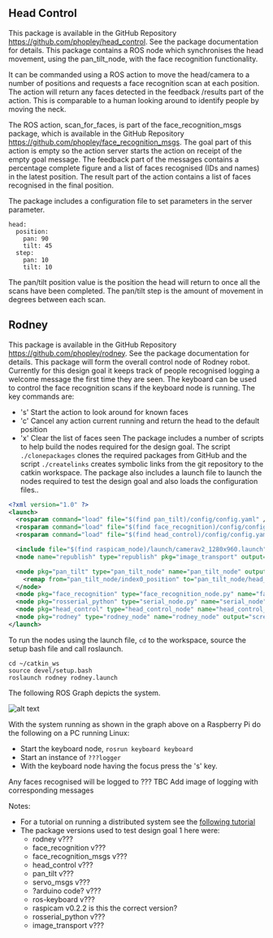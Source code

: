 ## Head Control
This package is available in the GitHub Repository https://github.com/phopley/head_control. See the package documentation for details. This package contains a ROS node which synchronises the head movement, using the pan_tilt_node, with the face recognition functionality.

It can be commanded using a ROS action to move the head/camera to a number of positions and requests a face recognition scan at each position. The action will return any faces detected in the feedback /results part of the action. This is comparable to a human looking around to identify people by moving the neck.

The ROS action, scan_for_faces, is part of the face_recognition_msgs package, which is available in the GitHub Repository https://github.com/phopley/face_recognition_msgs. The goal part of this action is empty so the action server starts the action on receipt of the empty goal message. The feedback part of the messages contains a percentage complete figure and a list of faces recognised (IDs and names) in the latest position. The result part of the action contains a list of faces recognised in the final position.

The package includes a configuration file to set parameters in the server parameter.
```
head:
  position:
    pan: 90
    tilt: 45
  step:
    pan: 10
    tilt: 10
```
The pan/tilt position value is the position the head will return to once all the scans have been completed. The pan/tilt step is the amount of movement in degrees between each scan.
## Rodney
This package is available in the GitHub Repository https://github.com/phopley/rodney. See the package documentation for details. This package will form the overall control node of Rodney robot. Currently for this design goal it keeps track of people recognised logging a welcome message the first time they are seen. The keyboard can be used to control the face recognition scans if the keyboard node is running. The key commands are:
- 's' Start the action to look around for known faces
- 'c' Cancel any action current running and return the head to the default position
- 'x' Clear the list of faces seen
The package includes a number of scripts to help build the nodes required for the design goal. The script `./clonepackages` clones the required packages from GitHub and the script `./createlinks` creates symbolic links from the git repository to the catkin workspace.
The package also includes a launch file to launch the nodes required to test the design goal and also loads the configuration files..
``` XML
<?xml version="1.0" ?>
<launch>
  <rosparam command="load" file="$(find pan_tilt)/config/config.yaml" />
  <rosparam command="load" file="$(find face_recognition)/config/config.yaml" />
  <rosparam command="load" file="$(find head_control)/config/config.yaml" />

  <include file="$(find raspicam_node)/launch/camerav2_1280x960.launch" />
  <node name="republish" type="republish" pkg="image_transport" output="screen" args="compressed in:=/raspicam_node/image/ raw out:=/camera/image/raw" />

  <node pkg="pan_tilt" type="pan_tilt_node" name="pan_tilt_node" output="screen">
    <remap from="pan_tilt_node/index0_position" to="pan_tilt_node/head_position" />
  </node>
  <node pkg="face_recognition" type="face_recognition_node.py" name="face_recognition_node" output="screen" />
  <node pkg="rosserial_python" type="serial_node.py" name="serial_node" output="screen" args="/dev/ttyUSB0" />
  <node pkg="head_control" type="head_control_node" name="head_control_node" output="screen" />
  <node pkg="rodney" type="rodney_node" name="rodney_node" output="screen" />
</launch>
```
To run the nodes using the launch file, `cd` to the workspace, source the setup bash file and call roslaunch.
```
cd ~/catkin_ws
source devel/setup.bash
roslaunch rodney rodney.launch
```
The following ROS Graph depicts the system.

![alt text](https://github.com/phopley/rodney/blob/master/docs/images/rosgraph_???.png "Design goal 1")

With the system running as shown in the graph above on a Raspberry Pi do the following on a PC running Linux:
- Start the keyboard node, `rosrun keyboard keyboard`
- Start an instance of `???logger`
- With the keyboard node having the focus press the 's' key.

Any faces recognised will be logged to ???
TBC Add image of logging with corresponding messages

Notes:
- For a tutorial on running a distributed system see the [following tutorial](http://wiki.ros.org/ROS/Tutorials/MultipleMachines "Multiple Machines") 
- The package versions used to test design goal 1 here were:
  - rodney v???
  - face_recognition v???
  - face_recognition_msgs v???
  - head_control v???
  - pan_tilt v???
  - servo_msgs v???
  - ?arduino code? v???
  - ros-keyboard v???
  - raspicam v0.2.2 is this the correct version?
  - rosserial_python v???
  - image_transport v???